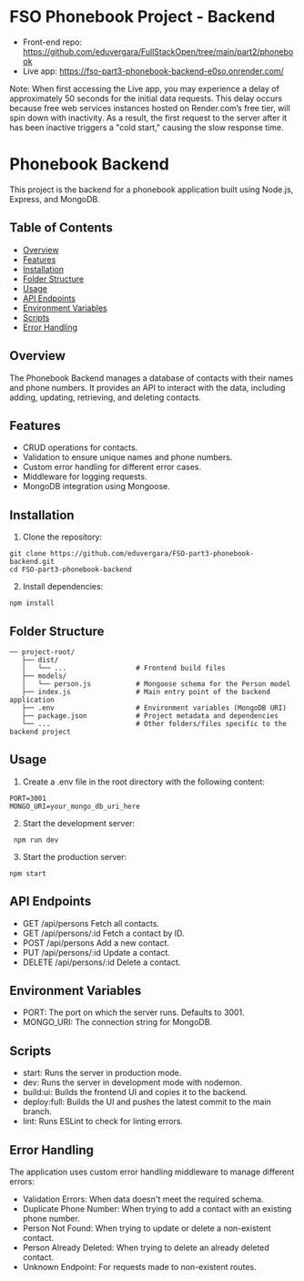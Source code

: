 
# FSO Phonebook Project - Backend
  
- Front-end repo: https://github.com/eduvergara/FullStackOpen/tree/main/part2/phonebook
- Live app: https://fso-part3-phonebook-backend-e0so.onrender.com/

Note: When first accessing the Live app, you may experience a delay of approximately 50 seconds for the initial data requests. This delay occurs because free web services instances hosted on Render.com’s free tier,  will spin down with inactivity. As a result, the first request to the server after it has been inactive triggers a "cold start," causing the slow response time.

# Phonebook Backend

This project is the backend for a phonebook application built using Node.js, Express, and MongoDB.

## Table of Contents

- [Overview](#overview)
- [Features](#features)
- [Installation](#installation)
- [Folder Structure](#folder-structure)
- [Usage](#usage)
- [API Endpoints](#api-endpoints)
- [Environment Variables](#environment-variables)
- [Scripts](#scripts)
- [Error Handling](#error-handling)

## Overview

The Phonebook Backend manages a database of contacts with their names and phone numbers. It provides an API to interact with the data, including adding, updating, retrieving, and deleting contacts.

## Features

- CRUD operations for contacts.
- Validation to ensure unique names and phone numbers.
- Custom error handling for different error cases.
- Middleware for logging requests.
- MongoDB integration using Mongoose.

## Installation

1. Clone the repository:

```
git clone https://github.com/eduvergara/FSO-part3-phonebook-backend.git
cd FSO-part3-phonebook-backend
```
  
2. Install dependencies:

```
npm install

```

## Folder Structure

```
── project-root/
   ├── dist/
   │   └── ...                 # Frontend build files
   ├── models/
   │   └── person.js           # Mongoose schema for the Person model
   ├── index.js                # Main entry point of the backend application
   ├── .env                    # Environment variables (MongoDB URI)
   ├── package.json            # Project metadata and dependencies
   └── ...                     # Other folders/files specific to the backend project
```

## Usage

1. Create a .env file in the root directory with the following content:

```  
PORT=3001
MONGO_URI=your_mongo_db_uri_here
```

 2. Start the development server:
 
```
 npm run dev
```

  3. Start the production server:

```
npm start
```
  
## API Endpoints

- GET /api/persons          Fetch all contacts.
- GET /api/persons/:id      Fetch a contact by ID.
- POST /api/persons         Add a new contact.
- PUT /api/persons/:id      Update a contact.
- DELETE /api/persons/:id   Delete a contact.

## Environment Variables

- PORT: The port on which the server runs. Defaults to 3001.
- MONGO_URI: The connection string for MongoDB.

## Scripts

- start: Runs the server in production mode.
- dev: Runs the server in development mode with nodemon.
- build:ui: Builds the frontend UI and copies it to the backend.
- deploy:full: Builds the UI and pushes the latest commit to the main branch.
- lint: Runs ESLint to check for linting errors.

## Error Handling

The application uses custom error handling middleware to manage different errors:

- Validation Errors: When data doesn't meet the required schema.
- Duplicate Phone Number: When trying to add a contact with an existing phone number.
- Person Not Found: When trying to update or delete a non-existent contact.
- Person Already Deleted: When trying to delete an already deleted contact.
- Unknown Endpoint: For requests made to non-existent routes.